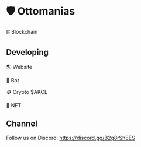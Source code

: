 # 🛡️ Ottomanias

⛓ Blockchain

## Developing

🌎 Website

🤖 Bot

🪙 Crypto $AKCE

🌄 NFT

## Channel

Follow us on Discord: https://discord.gg/B2q8rSh8ES
<!--

**Here are some ideas to get you started:**

🙋‍♀️ A short introduction - what is your organization all about?
🌈 Contribution guidelines - how can the community get involved?
👩‍💻 Useful resources - where can the community find your docs? Is there anything else the community should know?
🍿 Fun facts - what does your team eat for breakfast?
🧙 Remember, you can do mighty things with the power of [Markdown](https://docs.github.com/github/writing-on-github/getting-started-with-writing-and-formatting-on-github/basic-writing-and-formatting-syntax)
-->
